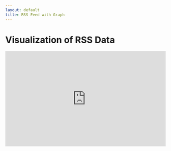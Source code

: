 ```yaml
---
layout: default
title: RSS Feed with Graph
---
```

<h1>Visualization of RSS Data</h1>
<div id="myplot" ></div>
<!-- iframe id="noCORS" title="Environment Canada Weather" src="https://weather.gc.ca/rss/city/nl-39_e.xml"  allowtransparency="true" frameborder="0" style="visibility: hidden; width: 0; height: 0; border: 0; border: none; position: absolute;"></iframe -->
<iframe id="noCORS" title="Environment Canada Weather"  width="100%" height="300px" src="https://weather.gc.ca/rss/city/nl-39_e.xml"  allowtransparency="true" frameborder="0"></iframe -->

<script type="text/python">
from browser import document, window
import time
import math
import json
from datetime import datetime
from browser import timer, ajax, bind
from email import message_from_string 
from browser.timer import request_animation_frame as raf
from browser.timer import cancel_animation_frame as caf

# paramters of graph
theta0 = 0.0
falseTheta = 0 
nx = 10

def UpdateTheta0(delta):
    global theta0,falseTheta
    #    
    delta = delta % 360.0 #make sure delta is positive and modulo 360
    if falseTheta == 0:
        theta0 += delta
    else:
        theta0 -= delta
    #fi
    if theta0>360.0:
        theta0 = 360.0 - (theta0%360.0)
        falseTheta = 360
    if theta0<0.0:
        theta0 = - (theta0%-360.0)
        falseTheta = 0
    #fi
    return ((360.0 - theta0) if falseTheta else theta0)
    
# animation/timer state variables
stopRequested = False
timerInstances = 0
counter = datetime.now()
id = None

# 'importing' the library
Bokeh = window.Bokeh
plt = Bokeh.Plotting
source = Bokeh.ColumnDataSource.new({
    'data': {'x': [x * 360.0/nx for x in range(nx+1)], 'y': [0.0]*(nx+1) }
})
# create some ranges for the plot
xdr = Bokeh.Range1d.new({ "start": -0.01, "end": 360.01 });
ydr = Bokeh.Range1d.new({ "start": -10.01, "end": 10.01 });

# make the plot and add some tools
tools = "pan,zoom_in,zoom_out,reset"
fig1 = plt.figure({'title': "Sine wave (1 RPM)", 'tools': tools})
fig1.line({"x": {"field" : "x"}, "y": {"field": "y"}, "source" : source,
    "line_color": "#666699",
    "line_width": 2
})
fig1.x_range=xdr
fig1.y_range=ydr

# show the plot
mydiv = document['myplot']
#plt.show(fig1, mydiv.elt)

def UpdateFig1(theta0):
    global nx
    # generate the source data
    delta = (360.0/nx)%360.0    
    lx = [x * delta for x in range(nx+1)]
    ly = [ 10.0 * math.sin(math.radians(theta0+dTheta)) for dTheta in lx]
    #update the source data
    #source.data.x = lx
    source.data.y = ly
    source.change.emit()
    
#animation/timed updates
def TimerUpdate(o):
    global stopRequested
    global id
    global counter
    #
    if stopRequested:
        id = None
    else:
        now = datetime.now()
        elapsed = now - counter
        if elapsed.total_seconds()>=1.0:
            counter = now
            theta0 = UpdateTheta0(6.0) #6-degrees per second
            UpdateFig1(theta0)
        #
        id = raf(TimerUpdate)

def StartHandler(ev):
    global stopRequested
    global timerInstances
    global id
    global counter
    #
    stopRequested = False
    if (timerInstances == 0) and (id is None):
        timerInstances = 1
        counter = datetime.now()
        id = raf(TimerUpdate)

def StopHandler(ev):
    global stopRequested
    global timerInstances
    global id
    if not (id is None):
        caf(id)
        id = None
    if timerInstances>0:
        timerInstances -= 1
    stopRequested = True

feeds = 0
#def Complete(request):	
def Complete():	
    global feeds
    parser = window.DOMParser.new()
    iframe = document["noCORS"]
    tree = parser.parseFromString(iframe.outerHTML, "application/xml")
    # data = message_from_string(request.responseText) 
    # json.loads(request.responseText)	
    feeds += 1
    document["myplot"].innerHTML = "%i success"%feeds + ("" if feeds==1 else "es")

def fake_qs():
    return "?foo=%s"%time.time()

def Schedule(url):	
    req = ajax.ajax()	
    req.open("GET", url, True)	
    req.bind("complete", Complete)	
    document["myplot"].innerHTML = "waiting..."	
    iframe = document["noCORS"]
    iframe.src = url+fake_qs();
    #req.send()
    timer.set_timeout(Complete, 10)

def UpdateRSS():
    global feeds
    Schedule("https://weather.gc.ca/rss/city/nl-39_e.xml")
    # newsFeed = email.feedparser.parse("https://weather.gc.ca/rss/city/nl-39_e.xml")
    timer.set_timeout(UpdateRSS, 20000)

#UpdateFig1(theta0)
#StartHandler(0)
timer.set_timeout(UpdateRSS, 20000)
</script>
